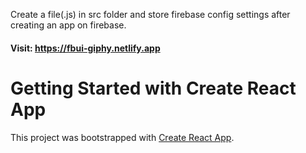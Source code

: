 Create a file(.js) in src folder and store firebase config settings after creating an app on firebase.

#### Visit: https://fbui-giphy.netlify.app
# Getting Started with Create React App

This project was bootstrapped with [Create React App](https://github.com/facebook/create-react-app).

